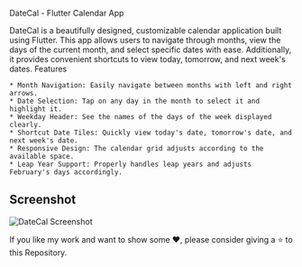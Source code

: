 DateCal - Flutter Calendar App

DateCal is a beautifully designed, customizable calendar application built using Flutter. This app allows users to navigate through months, view the days of the current month, and select specific dates with ease. Additionally, it provides convenient shortcuts to view today, tomorrow, and next week's dates.
Features

    * Month Navigation: Easily navigate between months with left and right arrows.
    * Date Selection: Tap on any day in the month to select it and highlight it.
    * Weekday Header: See the names of the days of the week displayed clearly.
    * Shortcut Date Tiles: Quickly view today's date, tomorrow's date, and next week's date.
    * Responsive Design: The calendar grid adjusts according to the available space.
    * Leap Year Support: Properly handles leap years and adjusts February's days accordingly.

## Screenshot

![DateCal Screenshot](assets/images/screenshot3.jpeg)


If you like my work and want to show some ❤️, please consider giving a ⭐️ to this Repository.
